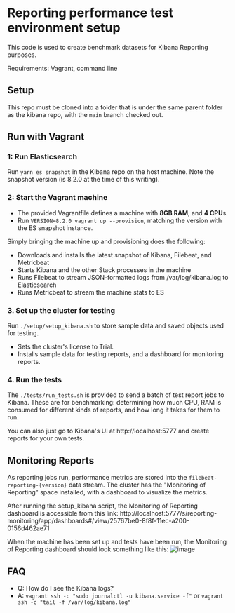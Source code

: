 # Reporting performance test environment setup

This code is used to create benchmark datasets for Kibana Reporting purposes.

Requirements: Vagrant, command line

## Setup
This repo must be cloned into a folder that is under the same parent folder as the kibana repo, with the `main` branch
checked out.

## Run with Vagrant

### 1: Run Elasticsearch
Run `yarn es snapshot` in the Kibana repo on the host machine. Note the snapshot version (is 8.2.0 at the time of this writing).

### 2: Start the Vagrant machine
- The provided Vagrantfile defines a machine with **8GB RAM**, and **4 CPU**s.
- Run `VERSION=8.2.0 vagrant up --provision`, matching the version with the ES snapshot instance.

Simply bringing the machine up and provisioning does the following:

 - Downloads and installs the latest snapshot of Kibana, Filebeat, and Metricbeat
 - Starts Kibana and the other Stack processes in the machine
 - Runs Filebeat to stream JSON-formatted logs from /var/log/kibana.log to Elasticsearch
 - Runs Metricbeat to stream the machine stats to ES

### 3. Set up the cluster for testing
Run `./setup/setup_kibana.sh` to store sample data and saved objects used for testing.

 - Sets the cluster's license to Trial.
 - Installs sample data for testing reports, and a dashboard for monitoring reports.

### 4. Run the tests
The `./tests/run_tests.sh` is provided to send a batch of test report jobs to Kibana. These are for
benchmarking: determining how much CPU, RAM is consumed for different kinds of reports, and how long it takes
for them to run.

You can also just go to Kibana's UI at http://localhost:5777 and create reports for your own tests.

## Monitoring Reports
As reporting jobs run, performance metrics are stored into the `filebeat-reporting-{version}` data stream. The
cluster has the "Monitoring of Reporting" space installed, with a dashboard to visualize the metrics.

After running the setup_kibana script, the Monitoring of Reporting dashboard is accessible from this link: 
http://localhost:5777/s/reporting-monitoring/app/dashboards#/view/25767be0-8f8f-11ec-a200-0156d462ae71

When the machine has been set up and tests have been run, the Monitoring of Reporting dashboard should look something like this:
![image](https://user-images.githubusercontent.com/908371/155586625-dbc5f91a-bc26-40ce-b812-f988b93f20e4.png)


## FAQ

- Q: How do I see the Kibana logs?
- A: `vagrant ssh -c "sudo journalctl -u kibana.service -f"` or `vagrant ssh -c "tail -f /var/log/kibana.log"`
